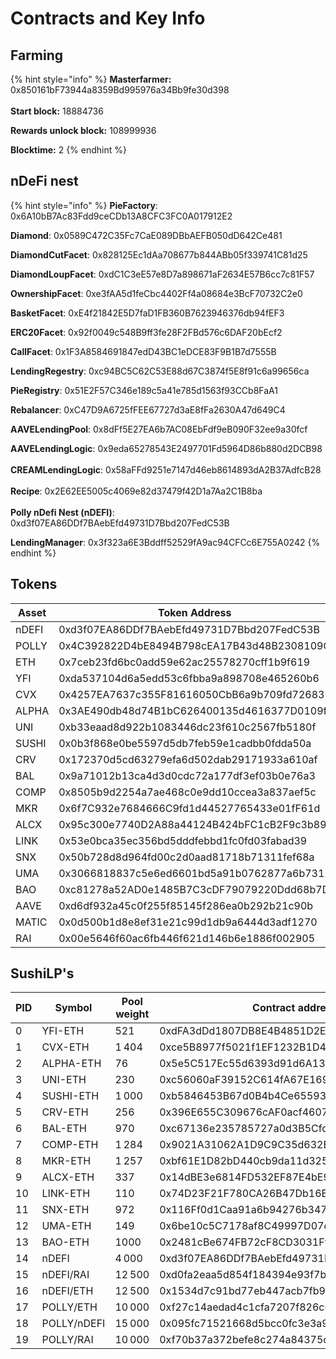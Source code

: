 # Contracts and Key Info

## Farming

{% hint style="info" %}
**Masterfarmer:** 0x850161bF73944a8359Bd995976a34Bb9fe30d398\
\
**Start block:** 18884736

**Rewards unlock block:** 108999936

**Blocktime:** 2
{% endhint %}

## nDeFi nest

{% hint style="info" %}
**PieFactory**: 0x6A10bB7Ac83Fdd9ceCDb13A8CFC3FC0A017912E2

**Diamond**: 0x0589C472C35Fc7CaE089DBbAEFB050dD642Ce481

**DiamondCutFacet**: 0x828125Ec1dAa708677b844ABb05f339741C81d25

**DiamondLoupFacet**: 0xdC1C3eE57e8D7a898671aF2634E57B6cc7c81F57

**OwnershipFacet**: 0xe3fAA5d1feCbc4402Ff4a08684e3BcF70732C2e0

**BasketFacet**: 0xE4f21842E5D7faD1FB360B7623946376db94fEF3

**ERC20Facet**: 0x92f0049c548B9ff3fe28F2FBd576c6DAF20bEcf2

**CallFacet**: 0x1F3A8584691847edD43BC1eDCE83F9B1B7d7555B

**LendingRegestry**: 0xc94BC5C62C53E88d67C3874f5E8f91c6a99656ca

**PieRegistry**: 0x51E2F57C346e189c5a41e785d1563f93CCb8FaA1

**Rebalancer**: 0xC47D9A6725fFEE67727d3aE8fFa2630A47d649C4

**AAVELendingPool**: 0x8dFf5E27EA6b7AC08EbFdf9eB090F32ee9a30fcf

**AAVELendingLogic**: 0x9eda65278543E2497701Fd5964D86b880d2DCB98\
\
**CREAMLendingLogic**: 0x58aFFd9251e7147d46eb8614893dA2B37AdfcB28\
\
**Recipe**: 0x2E62EE5005c4069e82d37479f42D1a7Aa2C1B8ba\
\
**Polly nDefi Nest (nDEFI)**: 0xd3f07EA86DDf7BAebEfd49731D7Bbd207FedC53B

**LendingManager**: 0x3f323a6E3Bddff52529fA9ac94CFCc6E755A0242
{% endhint %}

## Tokens

| Asset | Token Address                              | Link                                                                                   |
| ----- | ------------------------------------------ | -------------------------------------------------------------------------------------- |
| nDEFI | 0xd3f07EA86DDf7BAebEfd49731D7Bbd207FedC53B | [link](https://www.polygonscan.com/address/0xd3f07EA86DDf7BAebEfd49731D7Bbd207FedC53B) |
| POLLY | 0x4C392822D4bE8494B798cEA17B43d48B2308109C | [link](https://www.polygonscan.com/address/0x4C392822D4bE8494B798cEA17B43d48B2308109C) |
| ETH   | 0x7ceb23fd6bc0add59e62ac25578270cff1b9f619 | [link](https://www.polygonscan.com/address/0x7ceb23fd6bc0add59e62ac25578270cff1b9f619) |
| YFI   | 0xda537104d6a5edd53c6fbba9a898708e465260b6 | [link](https://www.polygonscan.com/address/0xda537104d6a5edd53c6fbba9a898708e465260b6) |
| CVX   | 0x4257EA7637c355F81616050CbB6a9b709fd72683 | [link](https://www.polygonscan.com/address/0x4257EA7637c355F81616050CbB6a9b709fd72683) |
| ALPHA | 0x3AE490db48d74B1bC626400135d4616377D0109f | [link](https://www.polygonscan.com/address/0x3AE490db48d74B1bC626400135d4616377D0109f) |
| UNI   | 0xb33eaad8d922b1083446dc23f610c2567fb5180f | [link](https://www.polygonscan.com/address/0xb33eaad8d922b1083446dc23f610c2567fb5180f) |
| SUSHI | 0x0b3f868e0be5597d5db7feb59e1cadbb0fdda50a | [link](https://www.polygonscan.com/address/0x0b3f868e0be5597d5db7feb59e1cadbb0fdda50a) |
| CRV   | 0x172370d5cd63279efa6d502dab29171933a610af | [link](https://www.polygonscan.com/address/0x172370d5cd63279efa6d502dab29171933a610af) |
| BAL   | 0x9a71012b13ca4d3d0cdc72a177df3ef03b0e76a3 | [link](https://www.polygonscan.com/address/0x9a71012b13ca4d3d0cdc72a177df3ef03b0e76a3) |
| COMP  | 0x8505b9d2254a7ae468c0e9dd10ccea3a837aef5c | [link](https://www.polygonscan.com/address/0x8505b9d2254a7ae468c0e9dd10ccea3a837aef5c) |
| MKR   | 0x6f7C932e7684666C9fd1d44527765433e01fF61d | [link](https://www.polygonscan.com/address/0x6f7C932e7684666C9fd1d44527765433e01fF61d) |
| ALCX  | 0x95c300e7740D2A88a44124B424bFC1cB2F9c3b89 | [link](https://www.polygonscan.com/address/0x95c300e7740D2A88a44124B424bFC1cB2F9c3b89) |
| LINK  | 0x53e0bca35ec356bd5dddfebbd1fc0fd03fabad39 | [link](https://www.polygonscan.com/address/0x53e0bca35ec356bd5dddfebbd1fc0fd03fabad39) |
| SNX   | 0x50b728d8d964fd00c2d0aad81718b71311fef68a | [link](https://www.polygonscan.com/address/0x50b728d8d964fd00c2d0aad81718b71311fef68a) |
| UMA   | 0x3066818837c5e6ed6601bd5a91b0762877a6b731 | [link](https://www.polygonscan.com/address/0x3066818837c5e6ed6601bd5a91b0762877a6b731) |
| BAO   | 0xc81278a52AD0e1485B7C3cDF79079220Ddd68b7D | [link](https://www.polygonscan.com/address/0xc81278a52AD0e1485B7C3cDF79079220Ddd68b7D) |
| AAVE  | 0xd6df932a45c0f255f85145f286ea0b292b21c90b | [link](https://www.polygonscan.com/address/0xd6df932a45c0f255f85145f286ea0b292b21c90b) |
| MATIC | 0x0d500b1d8e8ef31e21c99d1db9a6444d3adf1270 | [link](https://www.polygonscan.com/address/0x0d500b1d8e8ef31e21c99d1db9a6444d3adf1270) |
| RAI   | 0x00e5646f60ac6fb446f621d146b6e1886f002905 | [link](https://polygonscan.com/address/0x00e5646f60ac6fb446f621d146b6e1886f002905)     |

## SushiLP's

| PID | Symbol      | Pool weight | Contract address                           | Link                                                                                   |
| --- | ----------- | ----------- | ------------------------------------------ | -------------------------------------------------------------------------------------- |
| 0   | YFI-ETH     | 521         | 0xdFA3dDd1807DB8E4B4851D2E5421374e433a2983 | [link](https://www.polygonscan.com/address/0xdFA3dDd1807DB8E4B4851D2E5421374e433a2983) |
| 1   | CVX-ETH     | 1 404       | 0xce5B8977f5021f1EF1232B1D4a0CFd03E8BCBa9B | [link](https://www.polygonscan.com/address/0xce5B8977f5021f1EF1232B1D4a0CFd03E8BCBa9B) |
| 2   | ALPHA-ETH   | 76          | 0x5e5C517Ec55d6393d91d6A1379e5Ae393A01a423 | [link](https://www.polygonscan.com/address/0x5e5C517Ec55d6393d91d6A1379e5Ae393A01a423) |
| 3   | UNI-ETH     | 230         | 0xc56060aF39152C614fA67E169c0DD1809a886e4F | [link](https://www.polygonscan.com/address/0xc56060aF39152C614fA67E169c0DD1809a886e4F) |
| 4   | SUSHI-ETH   | 1 000       | 0xb5846453B67d0B4b4Ce655930Cf6E4129F4416D7 | [link](https://www.polygonscan.com/address/0xb5846453B67d0B4b4Ce655930Cf6E4129F4416D7) |
| 5   | CRV-ETH     | 256         | 0x396E655C309676cAF0acf4607a868e0CDed876dB | [link](https://www.polygonscan.com/address/0x396E655C309676cAF0acf4607a868e0CDed876dB) |
| 6   | BAL-ETH     | 970         | 0xc67136e235785727a0d3B5Cfd08325327b81d373 | [link](https://www.polygonscan.com/address/0xc67136e235785727a0d3B5Cfd08325327b81d373) |
| 7   | COMP-ETH    | 1 284       | 0x9021A31062A1D9C9C35d632Ed54a9d923e46809F | [link](https://www.polygonscan.com/address/0x9021A31062A1D9C9C35d632Ed54a9d923e46809F) |
| 8   | MKR-ETH     | 1 257       | 0xbf61E1D82bD440cb9da11d325c046f029a663890 | [link](https://www.polygonscan.com/address/0xbf61E1D82bD440cb9da11d325c046f029a663890) |
| 9   | ALCX-ETH    | 337         | 0x14dBE3e6814FD532EF87E4bE9b4192C018752823 | [link](https://www.polygonscan.com/address/0x14dBE3e6814FD532EF87E4bE9b4192C018752823) |
| 10  | LINK-ETH    | 110         | 0x74D23F21F780CA26B47Db16B0504F2e3832b9321 | [link](https://www.polygonscan.com/address/0x74D23F21F780CA26B47Db16B0504F2e3832b9321) |
| 11  | SNX-ETH     | 972         | 0x116Ff0d1Caa91a6b94276b3471f33dbeB52073E7 | [link](https://www.polygonscan.com/address/0x116Ff0d1Caa91a6b94276b3471f33dbeB52073E7) |
| 12  | UMA-ETH     | 149         | 0x6be10c5C7178af8C49997D07d6A5444C15e58170 | [link](https://www.polygonscan.com/address/0x6be10c5C7178af8C49997D07d6A5444C15e58170) |
| 13  | BAO-ETH     | 1000        | 0x2481cBe674FB72cF8CD3031Ff4747078d168c9b3 | [link](https://www.polygonscan.com/address/0x2481cBe674FB72cF8CD3031Ff4747078d168c9b3) |
| 14  | nDEFI       | 4 000       | 0xd3f07EA86DDf7BAebEfd49731D7Bbd207FedC53B | [link](https://www.polygonscan.com/address/0xd3f07EA86DDf7BAebEfd49731D7Bbd207FedC53B) |
| 15  | nDEFI/RAI   | 12 500      | 0xd0fa2eaa5d854f184394e93f7b75624084600685 | [link](https://www.polygonscan.com/address/0xd0fa2eaa5d854f184394e93f7b75624084600685) |
| 16  | nDEFI/ETH   | 12 500      | 0x1534d7c91bd77eb447acb7fb92ea042b918f58bb | [link](https://www.polygonscan.com/address/0x1534d7c91bd77eb447acb7fb92ea042b918f58bb) |
| 17  | POLLY/ETH   | 10 000      | 0xf27c14aedad4c1cfa7207f826c64ade3d5c741c3 | [link](https://www.polygonscan.com/address/0xf27c14aedad4c1cfa7207f826c64ade3d5c741c3) |
| 18  | POLLY/nDEFI | 15 000      | 0x095fc71521668d5bcc0fc3e3a9848e8911af21d9 | [link](https://www.polygonscan.com/address/0x095fc71521668d5bcc0fc3e3a9848e8911af21d9) |
| 19  | POLLY/RAI   | 10 000      | 0xf70b37a372befe8c274a84375c233a787d0d4dfa | [link](https://www.polygonscan.com/address/0xf70b37a372befe8c274a84375c233a787d0d4dfa) |
